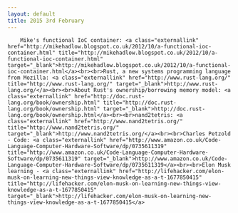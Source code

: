 ```yaml
---
layout: default
title: 2015 3rd February
---
```


		Mike's functional IoC container: <a class="externallink" href="http://mikehadlow.blogspot.co.uk/2012/10/a-functional-ioc-container.html" title="http://mikehadlow.blogspot.co.uk/2012/10/a-functional-ioc-container.html" target="_blank">http://mikehadlow.blogspot.co.uk/2012/10/a-functional-ioc-container.html</a><br><br>Rust, a new systems programming language from Mozilla: <a class="externallink" href="http://www.rust-lang.org/" title="http://www.rust-lang.org/" target="_blank">http://www.rust-lang.org/</a><br><br>About Rust's ownership/borrowing memory model: <a class="externallink" href="http://doc.rust-lang.org/book/ownership.html" title="http://doc.rust-lang.org/book/ownership.html" target="_blank">http://doc.rust-lang.org/book/ownership.html</a><br><br>nand2tetris: <a class="externallink" href="http://www.nand2tetris.org/" title="http://www.nand2tetris.org/" target="_blank">http://www.nand2tetris.org/</a><br><br>Charles Petzold - Code: <a class="externallink" href="http://www.amazon.co.uk/Code-Language-Computer-Hardware-Software/dp/0735611319" title="http://www.amazon.co.uk/Code-Language-Computer-Hardware-Software/dp/0735611319" target="_blank">http://www.amazon.co.uk/Code-Language-Computer-Hardware-Software/dp/0735611319</a><br><br>Elon Musk learning - <a class="externallink" href="http://lifehacker.com/elon-musk-on-learning-new-things-view-knowledge-as-a-t-1677850415" title="http://lifehacker.com/elon-musk-on-learning-new-things-view-knowledge-as-a-t-1677850415" target="_blank">http://lifehacker.com/elon-musk-on-learning-new-things-view-knowledge-as-a-t-1677850415</a>

	